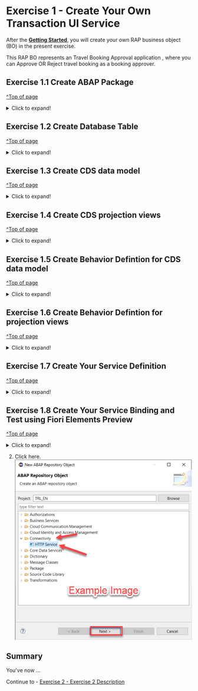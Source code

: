 # Exercise 1 - Create Your Own Transaction UI Service

After the **[Getting Started](../ex0/README.md)**, you will create your own RAP business object (BO) in the present exercise.

This RAP BO represents an Travel Booking Approval application , where you can Approve OR Reject travel booking as a booking approver.

## Exercise 1.1 Create ABAP Package
[^Top of page](#)

 <details>
  <summary>Click to expand!</summary>
  
0.  Optional [ If already exists ]   : Add **ZLOCAL** to **Favorite Packages** by right-click on the favourite packages and select **Add Package..**. 
   ![](images/AD164_E1_1_Step0_0.png)
    In the pop up for **Select an ABAP Package**, type ZLOCAL as the search term and choose the option **ZLOCAL** under the **Matching items:** window and click on **OK**.
  ![](images/AD164_E1_1_Step0_1.png) 
   
1.	Right-click on the package **`ZLOCAL** and select **New > ABAP Package** from the context menu. 
   ![](images/AD164_E1_1_Step1.png)
  	
3.	Maintain the information provided below and click **Next >**.  
    - Name: **`ZAD164_TRAVEL_XXX`**
    - Description: `Travel Approval App XXX`
    - Check ** `Add to favorite packages` **
    ![](images/AD164_E1_1_Step2_1.png) 
    - Select TR `HE4K917646` from option **Choose from requests in which i am involved** OR choose option **Enter a request number** and  provide a transport request number `HE4K917646`
     ![](images/AD164_E1_1_Step2_2.png)
     ![](images/AD164_E1_1_Step2_3.png) 
 
4.	Click **Finish** to finish creation of the package and add the package to favorite pacakges list.
   You should now see your new package in your Project Explorer.
     ![](images/AD164_E1_1_Final.png) 
  
</details>


## Exercise 1.2 Create Database Table
[^Top of page](#)

<details>
  <summary>Click to expand!</summary>
 
Create a database table ![table](images/adt_tabl.png) to store the _TravelBooking_ data.   
A TravelBooking entity defines general data, such as the agency, customer, begin and end date of the travel, total price with the currency, description of the travel and overall status denoting the approval status 

   1. Right-click on your ABAP package **`ZAD164_TRAVEL_###`** and select **New** > **Other ABAP Repository Object** from the context menu.
    ![](images/AD164_E1_2_1.png)
    
   3. Search for **database table**, select it, and click **Next >**.
    ![](images/AD164_E1_2_2.png)

   5. Maintain the required information (`###` is your group ID) and click **Next >**.
      - Name: **`ZAD164TRAVEL_###`**  
      - Description: _**`Persistence for Travel Booking ###`**_                  
    ![](images/AD164_E1_2_3.png)

   6. Select your transport request, and click **Finish** to create the database table.
    ![](images/AD164_E1_2_4.png)

   7. Replace the default code with the code snippet provided below and replace all occurences of the placeholder **`###`** with your group ID using the **Replace All** function (**Ctrl+F**).    
 
      **Hint**: Hover the code snippet and choose the _Copy raw contents_ icon <img src="images/CopyRawContents.png" alt="" width="30px"> appearing in the upper-right corner to copy it. Ensure to replace all occurences of XXX with your user group number
         
<pre lang="ABAP">
@EndUserText.label : 'Persistence for Travel Booking XXX'
@AbapCatalog.enhancement.category : #NOT_EXTENSIBLE
@AbapCatalog.tableCategory : #TRANSPARENT
@AbapCatalog.deliveryClass : #A
@AbapCatalog.dataMaintenance : #RESTRICTED
define table zad164travel_000 {
  key client            : abap.clnt not null;
  key travel_uuid       : sysuuid_x16 not null;
  travel_id             : zad164_travel_id not null;
  agency_id             : zad164_agency_id not null;
  customer_id           : zad164_customer_id not null;
  begin_date            : zad164_begin_date;
  end_date              : zad164_end_date;
  @Semantics.amount.currencyCode : 'zad164travel_000.currency_code'
  booking_fee           : zad164_booking_fee;
  @Semantics.amount.currencyCode : 'zad164travel_000.currency_code'
  total_price           : zad164_total_price;
  currency_code         : zad164_currency_code;
  description           : zad164_description;
  overall_status        : zad164_overall_status;
  local_created_by      : abp_creation_user;
  local_created_at      : abp_creation_tstmpl;
  local_last_changed_by : abp_locinst_lastchange_user;
  local_last_changed_at : abp_locinst_lastchange_tstmpl;
  last_changed_at       : abp_lastchange_tstmpl;

}
</pre>
       
   8. Save ![save icon](images/adt_save.png) and activate ![activate icon](images/adt_activate.png) the changes.
</details>

## Exercise 1.3 Create CDS data model
[^Top of page](#)

 <details>
  <summary>Click to expand!</summary>
  
  1.	Right-click on the data base table  **`ZAD164TRAVEL_XXX`** and select **New Data Definition** from the context menu.
     ![](images/AD164_E1_3_1.png)

  2. Maintain the information provided below and click **Next >**.

   - Name: **`ZAD164_R_TRAVEL_XXX`**
   - Description: **`Data model for Travel App`** .   
   ![](images/AD164_E1_3_2.png)
    
  3.Select your transport request and click **Next**.
    ![](images/AD164_E1_3_3.png)
    
  4. Select **Define Root View Entity** from the list of templates and click on **Finish**
    ![](images/AD164_E1_3_4.png)

  5. A CDS entity with the following data definition should get generated
     ![](images/AD164_E1_3_5.png)
     
  7. Replace the default source code with following code snippet:
   
    **Hint**: Hover the code snippet and choose the _Copy raw contents_ icon <img src="images/CopyRawContents.png" alt="" width="30px"> appearing in the upper-right corner to copy it. Ensure to replace all occurences of XXX with your user group number
     
    ```ABAP
     @AccessControl.authorizationCheck: #NOT_REQUIRED
     @EndUserText.label: 'Data model for Travel App'
     define root view entity zad164_r_travel_000 
       as select from zad164travel_000 as travel_000
       
       association [0..1] to zad164_r_agency             as _Agency         on $projection.AgencyId = _Agency.AgencyId
       association [0..1] to zad164_r_customer           as _Customer       on $projection.CustomerId = _Customer.CustomerID
       association [1..1] to zad164_r_overall_status_vh  as _OverallStatus  on $projection.OverallStatus = _OverallStatus.OverallStatus
       association [0..1] to I_Currency                  as _Currency       on $projection.CurrencyCode = _Currency.Currency
     {
       key travel_uuid as TravelUuid,
       travel_id             as TravelId,
       agency_id             as AgencyId,
       customer_id           as CustomerId,
       begin_date            as BeginDate,
       end_date              as EndDate,
       @Semantics.amount.currencyCode: 'CurrencyCode'
       booking_fee           as BookingFee,
       @Semantics.amount.currencyCode: 'CurrencyCode'
       total_price           as TotalPrice,
       currency_code         as CurrencyCode,
       description           as Description,
       overall_status        as OverallStatus,
       @Semantics.user.createdBy: true
       local_created_by      as LocalCreatedBy,
       @Semantics.systemDateTime.createdAt: true
       local_created_at      as LocalCreatedAt,
       @Semantics.user.lastChangedBy: true
       local_last_changed_by as LocalLastChangedBy,
       @Semantics.systemDateTime.localInstanceLastChangedAt: true
       local_last_changed_at as LocalLastChangedAt,
     
       @Semantics.systemDateTime.lastChangedAt: true
       last_changed_at       as LastChangedAt,
       
       /* Associations */
       _Agency,
       _Customer,
       _OverallStatus,
       _Currency
       
     }

     ```
     
   8.	Save and activate the object.
       
 </details>
 
## Exercise 1.4 Create CDS projection views
[^Top of page](#)

 <details>
  <summary>Click to expand!</summary>
 </details>
 
## Exercise 1.5 Create Behavior Defintion for CDS data model
[^Top of page](#)

 <details>
  <summary>Click to expand!</summary>
 </details>
 
## Exercise 1.6 Create Behavior Defintion for projection views
[^Top of page](#)

 <details>
  <summary>Click to expand!</summary>
 </details>
 
## Exercise 1.7 Create Your Service Definition
[^Top of page](#)

 <details>
  <summary>Click to expand!</summary>
 </details>
 
## Exercise 1.8 Create Your Service Binding and Test using Fiori Elements Preview
[^Top of page](#)

 <details>
  <summary>Click to expand!</summary>
 </details>
    
2.	Click here.
<br>![](/exercises/ex1/images/01_02_0010.png)


## Summary

You've now ...

Continue to - [Exercise 2 - Exercise 2 Description](../ex2/README.md)

